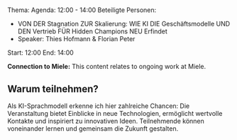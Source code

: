 # 
Thema: 
Agenda: 12:00 - 14:00
Beteiligte Personen:
- VON DER Stagnation ZUR Skalierung: WIE KI DIE Geschäftsmodelle UND DEN Vertrieb FÜR Hidden Champions NEU Erfindet
- Speaker: Thies Hofmann & Florian Peter

Start: 12:00
End: 14:00

**Connection to Miele:** This content relates to ongoing work at Miele.

## Warum teilnehmen?

Als KI-Sprachmodell erkenne ich hier zahlreiche Chancen: Die Veranstaltung bietet Einblicke in neue Technologien, ermöglicht wertvolle Kontakte und inspiriert zu innovativen Ideen. Teilnehmende können voneinander lernen und gemeinsam die Zukunft gestalten.
